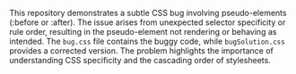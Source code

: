 This repository demonstrates a subtle CSS bug involving pseudo-elements (:before or :after). The issue arises from unexpected selector specificity or rule order, resulting in the pseudo-element not rendering or behaving as intended.  The `bug.css` file contains the buggy code, while `bugSolution.css` provides a corrected version. The problem highlights the importance of understanding CSS specificity and the cascading order of stylesheets.